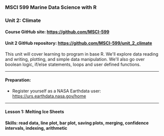 ### MSCI 599 Marine Data Science with R
### Unit 2: Climate

#### Course GitHub site: https://github.com/MSCI-599
#### Unit 2 GitHub repository: https://github.com/MSCI-599/unit_2_climate

This unit will cover learning to program in base R. We'll explore data reading and writing, plotting, and simple data manipulation. We'll also go over boolean logic, if/else statements, loops and user defined functions.

***

#### Preparation:

-  Register yourself as a NASA Earthdata user: https://urs.earthdata.nasa.gov/home

***

#### Lesson 1: Melting Ice Sheets
#### Skills: read data, line plot, bar plot, saving plots, merging, confidence intervals, indexing, arithmetic
